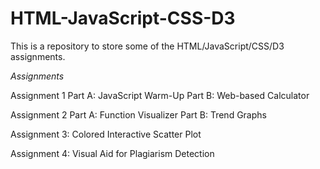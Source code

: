 # HTML-JavaScript-CSS-D3

This is a repository to store some of the HTML/JavaScript/CSS/D3 assignments.

<i>Assignments</i>

Assignment 1
  Part A: JavaScript Warm-Up
  Part B: Web-based Calculator
  
Assignment 2
  Part A: Function Visualizer
  Part B: Trend Graphs
  
Assignment 3: Colored Interactive Scatter Plot

Assignment 4: Visual Aid for Plagiarism Detection

